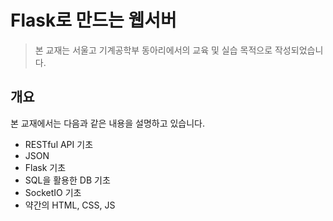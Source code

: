 # Flask로 만드는 웹서버

> 본 교재는 서울고 기계공학부 동아리에서의 교육 및 실습 목적으로 작성되었습니다.

## 개요

본 교재에서는 다음과 같은 내용을 설명하고 있습니다.
- RESTful API 기초
- JSON
- Flask 기초
- SQL을 활용한 DB 기초
- SocketIO 기초
- 약간의 HTML, CSS, JS
